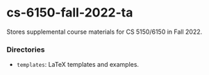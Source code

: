# cs-6150-fall-2022-ta

Stores supplemental course materials for CS 5150/6150 in Fall 2022.

### Directories

- `templates`: LaTeX templates and examples.
